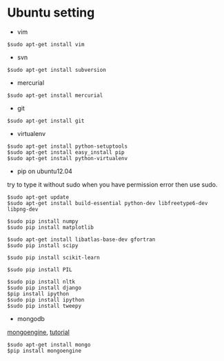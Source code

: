 # Ubuntu setting

* vim

~~~
$sudo apt-get install vim
~~~

* svn

~~~
$sudo apt-get install subversion
~~~

* mercurial
 
~~~
$sudo apt-get install mercurial
~~~

* git

~~~
$sudo apt-get install git
~~~

* virtualenv

~~~    
$sudo apt-get install python-setuptools
$sudo apt-get install easy_install pip
$sudo apt-get install python-virtualenv
~~~

* pip on ubuntu12.04

try to type it without sudo when you have permission error then use sudo. 

~~~
$sudo apt-get update
$sudo apt-get install build-essential python-dev libfreetype6-dev libpng-dev

$sudo pip install numpy
$sudo pip install matplotlib

$sudo apt-get install libatlas-base-dev gfortran 
$sudo pip install scipy

$sudo pip install scikit-learn

$sudo pip install PIL

$sudo pip install nltk
$sudo pip install django
$pip install ipython
$sudo pip install ipython
$sudo pip install tweepy
~~~

* mongodb

[mongoengine](http://mongoengine.org), [tutorial](docs.mongoengine.org/en/latest/tutorial.htmlk)

~~~
$sudo apt-get install mongo
$pip install mongoengine
~~~
